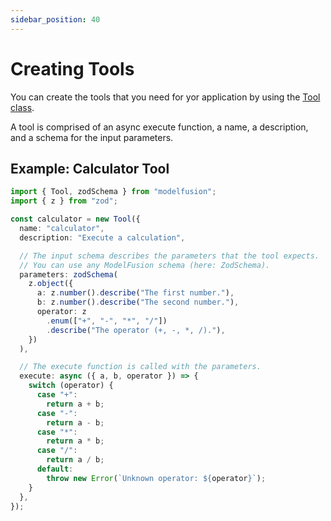 ```yaml
---
sidebar_position: 40
---
```


# Creating Tools

You can create the tools that you need for yor application by using the [Tool class](/api/classes/Tool).

A tool is comprised of an async execute function, a name, a description, and a schema for the input parameters.

## Example: Calculator Tool

```ts
import { Tool, zodSchema } from "modelfusion";
import { z } from "zod";

const calculator = new Tool({
  name: "calculator",
  description: "Execute a calculation",

  // The input schema describes the parameters that the tool expects.
  // You can use any ModelFusion schema (here: ZodSchema).
  parameters: zodSchema(
    z.object({
      a: z.number().describe("The first number."),
      b: z.number().describe("The second number."),
      operator: z
        .enum(["+", "-", "*", "/"])
        .describe("The operator (+, -, *, /)."),
    })
  ),

  // The execute function is called with the parameters.
  execute: async ({ a, b, operator }) => {
    switch (operator) {
      case "+":
        return a + b;
      case "-":
        return a - b;
      case "*":
        return a * b;
      case "/":
        return a / b;
      default:
        throw new Error(`Unknown operator: ${operator}`);
    }
  },
});
```
